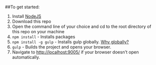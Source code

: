 ##To get started:  
1. Install [NodeJS](http://www.nodejs.org)  
2. Download this repo
3. Open the command line of your choice and cd to the root directory of this repo on your machine  
4. `npm install` - Installs packages
5. `npm install -g gulp` - Installs gulp globally. [Why globally?](http://stackoverflow.com/questions/22115400/why-do-we-need-to-install-gulp-globally-and-locally)
5. `gulp` - Builds the project and opens your browser.
6. Navigate to [http://localhost:9005/](http://localhost:9005/) if your browser doesn't open automatically.
